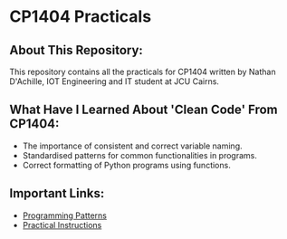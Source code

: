 # CP1404 Practicals

## About This Repository:

This repository contains all the practicals for CP1404 written by Nathan D'Achille, IOT Engineering and IT student at
JCU Cairns.

## What Have I Learned About 'Clean Code' From CP1404:

- The importance of consistent and correct variable naming.
- Standardised patterns for common functionalities in programs.
- Correct formatting of Python programs using functions.

## Important Links:

- [Programming Patterns](https://github.com/CP1404/Starter/wiki/Programming-Patterns)
- [Practical Instructions](https://github.com/CP1404/Practicals)